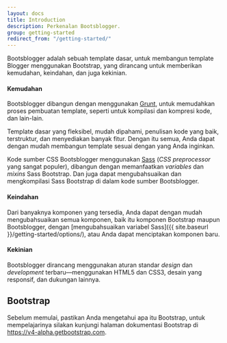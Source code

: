 ```yaml
---
layout: docs
title: Introduction
description: Perkenalan Bootsblogger.
group: getting-started
redirect_from: "/getting-started/"
---
```


Bootsblogger adalah sebuah template dasar, untuk membangun template Blogger menggunakan Bootstrap, yang dirancang untuk memberikan kemudahan, keindahan, dan juga kekinian.

#### Kemudahan

Bootsblogger dibangun dengan menggunakan [Grunt](http://gruntjs.com), untuk memudahkan proses pembuatan template, seperti untuk kompilasi dan kompresi kode, dan lain-lain.

Template dasar yang fleksibel, mudah dipahami, penulisan kode yang baik, terstruktur, dan menyediakan banyak fitur. Dengan itu semua, Anda dapat dengan mudah membangun template sesuai dengan yang Anda inginkan.

Kode sumber CSS Bootsblogger menggunakan [Sass](http://sass-lang.com) (*CSS preprocessor* yang sangat populer), dibangun dengan memanfaatkan *variables* dan *mixins* Sass Bootstrap. Dan juga dapat mengubahsuaikan dan mengkompilasi Sass Bootstrap di dalam kode sumber Bootsblogger.

#### Keindahan

Dari banyaknya komponen yang tersedia, Anda dapat dengan mudah mengubahsuaikan semua komponen, baik itu komponen Bootstrap maupun Bootsblogger, dengan [mengubahsuaikan variabel Sass]({{ site.baseurl }}/getting-started/options/), atau Anda dapat menciptakan komponen baru.

#### Kekinian

Bootsblogger dirancang menggunakan aturan standar *design* dan *development* terbaru—menggunakan HTML5 dan CSS3, desain yang responsif, dan dukungan lainnya.

## Bootstrap

Sebelum memulai, pastikan Anda mengetahui apa itu Bootstrap, untuk mempelajarinya silakan kunjungi halaman dokumentasi Bootstrap di <https://v4-alpha.getbootstrap.com>.
